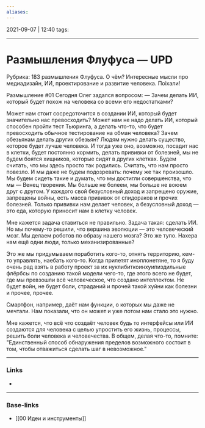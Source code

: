 ```yaml
---
aliases:
---
```

2021-09-07 | 12:40
tags: 
___

# Размышления Флуфуса — UPD

Рубрика: 183 размышления Флуфуса.
О чём? Интересные мысли про медиадизайн, ИИ, проектирование и развитие человека. Поiхали!

Размышление #01
Сегодня Олег задался вопросом: — Зачем делать ИИ, который будет похож на человека со всеми его недостатками? 

Может нам стоит сосредоточится в создании ИИ, который будет значительно нас превосходить? Может нам не надо делать ИИ, который способен пройти тест Тьюринга, а делать что-то, что будет превосходить обычное тестирование на обман человека? Зачем обезьянам делать других обезьян? Людям нужно делать существо, которое будет лучше человека. И тогда уже оно, возможно, посадит нас в клетки, будет постоянно кормить, делать прививки от болезней, мы не будем боятся хищников, которые сидят в других клетках. Будем считать, что мы здесь просто так родились. Считать, что нам просто повезло. И мы даже не будем подозревать: почему же так произошло. Мы будем сидеть такие и думать, что мы достигли совершенства, что мы — Венец творения. Мы больше не болеем, мы больше не воюем друг с другом. У каждого свой безусловный доход и запрещено оружие, запрещены войны, есть масса прививок от спидораков и прочих болезней. Только прививки нам делает человек, а безусловный доход — это еда, которую приносит нам в клетку человек. 

Мне кажется задача ставиться не правильно. Задача такая: сделать ИИ. Но мы почему-то решили, что вершина эволюции — это человеческий мозг. Мы делаем роботов по образу нашего мозга? Это же тупо. Нахера нам ещё одни люди, только механизированные?

Это же мы придумываем поработить кого-то, отнять территорию, кем-то управлять, наебать кого-то. Когда прилетят иноплонетяне, то я буду очень рад взять в работу проект за их нуклибиткоинхуипиздильные флёрбсы по созданию такой модели чего-то, где этого всего не будет, где мы превзошли всё человеческое, что создано интеллектом. Не будет войн, не будет боли, страданий и прочей такой хуйни как болезни и прочее, прочее.

Смартфон, например, даёт нам функции, о которых мы даже не мечтали. Нам показали, что он может и уже потом нам стало это нужно.

Мне кажется, что всё что создаёт человек будь то интерфейсы или ИИ создаются для человека с целью упростить его жизнь, процессы, решить боли человека и человечества. В общем, делая что-то, помните: "Единственный способ обнаружения пределов возможного состоит в том, чтобы отважиться сделать шаг в невозможное."


___
### Links
- 

___
### Base-links
- [[00 Идеи и инструменты]]

